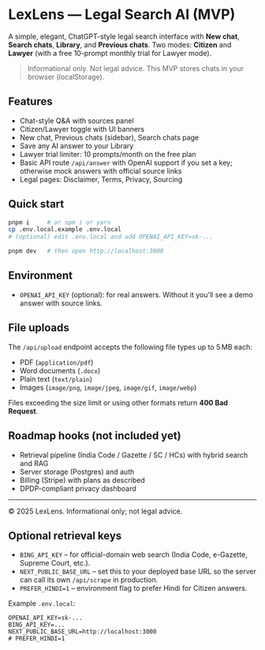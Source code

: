 # LexLens — Legal Search AI (MVP)

A simple, elegant, ChatGPT-style legal search interface with **New chat**, **Search chats**, **Library**, and **Previous chats**. Two modes: **Citizen** and **Lawyer** (with a free 10-prompt monthly trial for Lawyer mode).

> Informational only. Not legal advice. This MVP stores chats in your browser (localStorage).

## Features
- Chat-style Q&A with sources panel
- Citizen/Lawyer toggle with UI banners
- New chat, Previous chats (sidebar), Search chats page
- Save any AI answer to your Library
- Lawyer trial limiter: 10 prompts/month on the free plan
- Basic API route `/api/answer` with OpenAI support if you set a key; otherwise mock answers with official source links
- Legal pages: Disclaimer, Terms, Privacy, Sourcing

## Quick start
```bash
pnpm i     # or npm i or yarn
cp .env.local.example .env.local
# (optional) edit .env.local and add OPENAI_API_KEY=sk-...

pnpm dev   # then open http://localhost:3000
```

## Environment
- `OPENAI_API_KEY` (optional): for real answers. Without it you'll see a demo answer with source links.

## File uploads
The `/api/upload` endpoint accepts the following file types up to 5 MB each:

- PDF (`application/pdf`)
- Word documents (`.docx`)
- Plain text (`text/plain`)
- Images (`image/png`, `image/jpeg`, `image/gif`, `image/webp`)

Files exceeding the size limit or using other formats return **400 Bad Request**.

## Roadmap hooks (not included yet)
- Retrieval pipeline (India Code / Gazette / SC / HCs) with hybrid search and RAG
- Server storage (Postgres) and auth
- Billing (Stripe) with plans as described
- DPDP-compliant privacy dashboard

---

© 2025 LexLens. Informational only; not legal advice.


## Optional retrieval keys
- `BING_API_KEY` – for official-domain web search (India Code, e-Gazette, Supreme Court, etc.).
- `NEXT_PUBLIC_BASE_URL` – set this to your deployed base URL so the server can call its own `/api/scrape` in production.
- `PREFER_HINDI=1` – environment flag to prefer Hindi for Citizen answers.

Example `.env.local`:
```
OPENAI_API_KEY=sk-...
BING_API_KEY=...
NEXT_PUBLIC_BASE_URL=http://localhost:3000
# PREFER_HINDI=1
```
